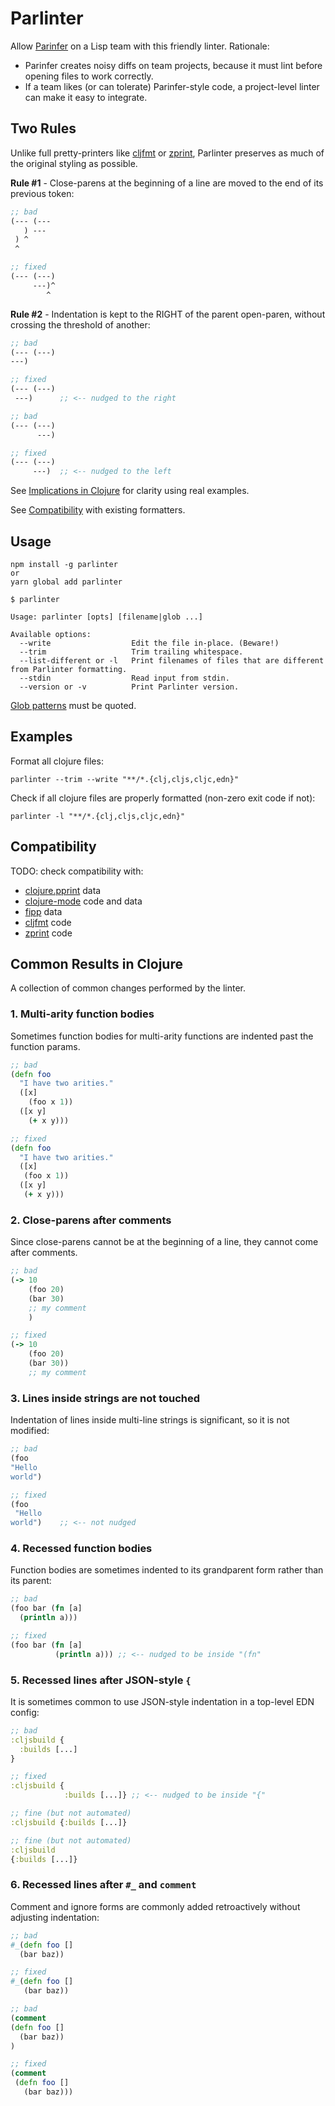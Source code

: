 # Parlinter

Allow [Parinfer] on a Lisp team with this friendly linter. Rationale:

- Parinfer creates noisy diffs on team projects, because it must lint before
  opening files to work correctly.
- If a team likes (or can tolerate) Parinfer-style code, a project-level linter
  can make it easy to integrate.

[Parinfer]:http://shaunlebron.github.io/parinfer/

## Two Rules

Unlike full pretty-printers like [cljfmt] or [zprint], Parlinter preserves as
much of the original styling as possible.

__Rule #1__ - Close-parens at the beginning of a line are moved to the end
of its previous token:

```clj
;; bad
(--- (---
   ) ---
 ) ^
 ^

;; fixed
(--- (---)
     ---)^
        ^
```

__Rule #2__ - Indentation is kept to the RIGHT of the parent open-paren, without
crossing the threshold of another:

```clj
;; bad
(--- (---)
---)

;; fixed
(--- (---)
 ---)      ;; <-- nudged to the right
```

```clj
;; bad
(--- (---)
      ---)

;; fixed
(--- (---)
     ---)  ;; <-- nudged to the left
```

See [Implications in Clojure] for clarity using real examples.

See [Compatibility] with existing formatters.

[Implications in Clojure]:#implications-in-clojure
[Compatibility]:#compatibility

## Usage

```
npm install -g parlinter
or
yarn global add parlinter
```

```
$ parlinter

Usage: parlinter [opts] [filename|glob ...]

Available options:
  --write                  Edit the file in-place. (Beware!)
  --trim                   Trim trailing whitespace.
  --list-different or -l   Print filenames of files that are different from Parlinter formatting.
  --stdin                  Read input from stdin.
  --version or -v          Print Parlinter version.
```

[Glob patterns](https://github.com/isaacs/node-glob#glob-primer) must be quoted.

## Examples

Format all clojure files:

```
parlinter --trim --write "**/*.{clj,cljs,cljc,edn}"
```

Check if all clojure files are properly formatted (non-zero exit code if not):

```
parlinter -l "**/*.{clj,cljs,cljc,edn}"
```

## Compatibility

TODO: check compatibility with:

- [clojure.pprint] data
- [clojure-mode] code and data
- [fipp] data
- [cljfmt] code
- [zprint] code

[clojure.pprint]:https://clojure.github.io/clojure/clojure.pprint-api.html
[clojure-mode]:https://github.com/clojure-emacs/clojure-mode
[fipp]:https://github.com/brandonbloom/fipp
[cljfmt]:https://github.com/weavejester/cljfmt
[zprint]:https://github.com/kkinnear/zprint

## Common Results in Clojure

A collection of common changes performed by the linter.

### 1. Multi-arity function bodies

Sometimes function bodies for multi-arity functions are indented past the
function params.

```clj
;; bad
(defn foo
  "I have two arities."
  ([x]
    (foo x 1))
  ([x y]
    (+ x y)))

;; fixed
(defn foo
  "I have two arities."
  ([x]
   (foo x 1))
  ([x y]
   (+ x y)))
```

### 2. Close-parens after comments

Since close-parens cannot be at the beginning of a line, they cannot come after
comments.

```clj
;; bad
(-> 10
    (foo 20)
    (bar 30)
    ;; my comment
    )

;; fixed
(-> 10
    (foo 20)
    (bar 30))
    ;; my comment
```

### 3. Lines inside strings are not touched

Indentation of lines inside multi-line strings is significant, so it is not
modified:

```clj
;; bad
(foo
"Hello
world")

;; fixed
(foo
 "Hello
world")    ;; <-- not nudged
```

### 4. Recessed function bodies

Function bodies are sometimes indented to its grandparent form rather than its
parent:

```clj
;; bad
(foo bar (fn [a]
  (println a)))

;; fixed
(foo bar (fn [a]
          (println a))) ;; <-- nudged to be inside "(fn"
```

### 5. Recessed lines after JSON-style `{`

It is sometimes common to use JSON-style indentation in a top-level EDN config:

```clj
;; bad
:cljsbuild {
  :builds [...]
}

;; fixed
:cljsbuild {
            :builds [...]} ;; <-- nudged to be inside "{"

;; fine (but not automated)
:cljsbuild {:builds [...]}

;; fine (but not automated)
:cljsbuild
{:builds [...]}
```

### 6. Recessed lines after `#_` and `comment`

Comment and ignore forms are commonly added retroactively without adjusting
indentation:

```clj
;; bad
#_(defn foo []
  (bar baz))

;; fixed
#_(defn foo []
   (bar baz))
```

```clj
;; bad
(comment
(defn foo []
  (bar baz))
)

;; fixed
(comment
 (defn foo []
   (bar baz)))
```
